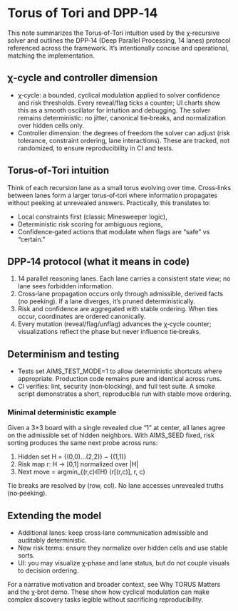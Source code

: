 # Torus of Tori and DPP‑14

This note summarizes the Torus‑of‑Tori intuition used by the χ‑recursive solver and outlines the DPP‑14 (Deep Parallel Processing, 14 lanes) protocol referenced across the framework. It’s intentionally concise and operational, matching the implementation.

## χ‑cycle and controller dimension

- χ‑cycle: a bounded, cyclical modulation applied to solver confidence and risk thresholds. Every reveal/flag ticks a counter; UI charts show this as a smooth oscillator for intuition and debugging. The solver remains deterministic: no jitter, canonical tie‑breaks, and normalization over hidden cells only.
- Controller dimension: the degrees of freedom the solver can adjust (risk tolerance, constraint ordering, lane interactions). These are tracked, not randomized, to ensure reproducibility in CI and tests.

## Torus‑of‑Tori intuition

Think of each recursion lane as a small torus evolving over time. Cross‑links between lanes form a larger torus‑of‑tori where information propagates without peeking at unrevealed answers. Practically, this translates to:
- Local constraints first (classic Minesweeper logic),
- Deterministic risk scoring for ambiguous regions,
- Confidence‑gated actions that modulate when flags are “safe” vs “certain.”

## DPP‑14 protocol (what it means in code)

1. 14 parallel reasoning lanes. Each lane carries a consistent state view; no lane sees forbidden information.
2. Cross‑lane propagation occurs only through admissible, derived facts (no peeking). If a lane diverges, it’s pruned deterministically.
3. Risk and confidence are aggregated with stable ordering. When ties occur, coordinates are ordered canonically.
4. Every mutation (reveal/flag/unflag) advances the χ‑cycle counter; visualizations reflect the phase but never influence tie‑breaks.

## Determinism and testing

- Tests set AIMS_TEST_MODE=1 to allow deterministic shortcuts where appropriate. Production code remains pure and identical across runs.
- CI verifies: lint, security (non‑blocking), and full test suite. A smoke script demonstrates a short, reproducible run with stable move ordering.

### Minimal deterministic example

Given a 3×3 board with a single revealed clue “1” at center, all lanes agree on the admissible set of hidden neighbors. With AIMS_SEED fixed, risk sorting produces the same next probe across runs:

1. Hidden set H = {(0,0)…(2,2)} − {(1,1)}
2. Risk map r: H → [0,1] normalized over |H|
3. Next move = argmin_{(r,c)∈H} (r[(r,c)], r, c)

Tie breaks are resolved by (row, col). No lane accesses unrevealed truths (no‑peeking).

## Extending the model

- Additional lanes: keep cross‑lane communication admissible and auditably deterministic.
- New risk terms: ensure they normalize over hidden cells and use stable sorts.
- UI: you may visualize χ‑phase and lane status, but do not couple visuals to decision ordering.

For a narrative motivation and broader context, see Why TORUS Matters and the χ‑brot demo. These show how cyclical modulation can make complex discovery tasks legible without sacrificing reproducibility.
